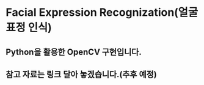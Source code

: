 # Facial Expression Recognization(얼굴 표정 인식)
## Python을 활용한 OpenCV 구현입니다.
## 참고 자료는 링크 달아 놓겠습니다.(추후 예정)
